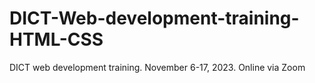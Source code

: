 # DICT-Web-development-training-HTML-CSS
DICT web development training. November 6-17, 2023. Online via Zoom
